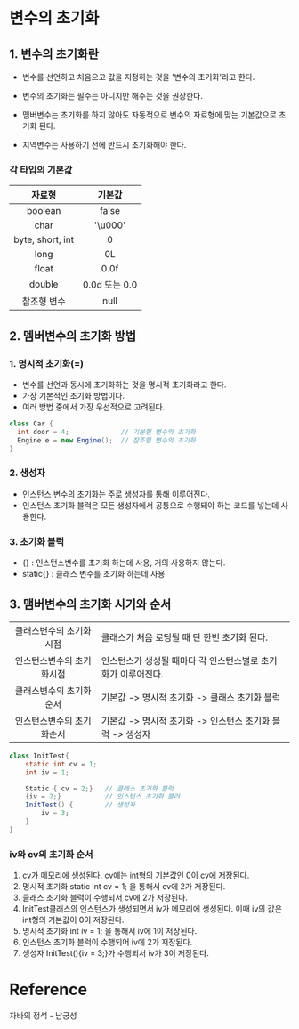 # 변수의 초기화
## 1. 변수의 초기화란
- 변수를 선언하고 처음으고 값을 지정하는 것을 '변수의 초기화'라고 한다.
- 변수의 초기화는 필수는 아니지만 해주는 것을 권장한다.
- 맴버변수는 초기화를 하지 않아도 자동적으로 변수의 자료형에 맞는 기본값으로 초기화 된다.

- 지역변수는 사용하기 전에 반드시 초기화해야 한다.
  
### 각 타입의 기본값
자료형|기본값
:--:|:--:
boolean|false
char | '\u000'
byte, short, int | 0
long | 0L
float | 0.0f
double | 0.0d 또는 0.0
참조형 변수 | null

## 2. 멤버변수의 초기화 방법
###  1. 명시적 초기화(=)
- 변수를 선언과 동시에 초기화하는 것을 명시적 초기화라고 한다.
- 가장 기본적인 초기화 방법이다.
- 여러 방법 중에서 가장 우선적으로 고려된다.
```java
class Car {
  int door = 4;             // 기본형 변수의 초기화
  Engine e = new Engine();  // 참조형 변수의 초기화
}
```
###  2. 생성자
- 인스턴스 변수의 초기화는 주로 생성자를 통해 이루어진다.
- 인스턴스 초기화 블럭은 모든 생성자에서 공통으로 수행돼야 하는 코드를 넣는데 사용한다.
###  3. 초기화 블럭
- {}       : 인스턴스변수를 초기화 하는데 사용, 거의 사용하지 않는다.
- static{} : 클래스 변수를 초기화 하는데 사용  

## 3. 맴버변수의 초기화 시기와 순서
| | |
|:--:|:--|
|클래스변수의 초기화시점|클래스가 처음 로딩될 때 단 한번 초기화 된다.|
|인스턴스변수의 초기화시점|인스턴스가 생성될 때마다 각 인스턴스별로 초기화가   이루어진다.|
|클래스변수의 초기화순서| 기본값 -> 명시적 초기화 -> 클래스 초기화 블럭| 
|인스턴스변수의 초기화순서| 기본값 -> 명시적 초기화 -> 인스턴스 초기화 블럭 -> 생성자

```java
class InitTest{
    static int cv = 1;
    int iv = 1;

    Static { cv = 2;}   // 클래스 초기화 블럭
    {iv = 2;}           // 인스턴스 초기화 블러
    InitTest() {        // 생성자
        iv = 3;
    }
}
```
### iv와 cv의 초기화 순서

1. cv가 메모리에 생성된다. cv에는 int형의 기본값인 0이 cv에 저장된다.
2. 명시적 초기화 static int cv = 1; 을 통해서 cv에 2가 저장된다.
3. 클래스 초기화 블럭이 수행되서 cv에 2가 저장된다.
4. InitTest클래스의 인스턴스가 생성되면서 iv가 메모리에 생성된다. 이때 iv의 값은 int형의 기본값이 0이 저장된다.
5. 명시적 초기화 int iv = 1; 을 통해서 iv에 1이 저장된다.
6. 인스턴스 초기화 블럭이 수행되어 iv에 2가 저장된다.
7. 생성자 InitTest(){iv = 3;}가 수행되서 iv가 3이 저장된다.


# Reference
자바의 정석 - 남궁성

